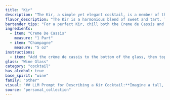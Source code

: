 ```yaml
---
title: "Kir"
description: "The Kir, a simple yet elegant cocktail, is a member of the aperitif family, enjoyed before meals to stimulate the appetite.  Originating in Burgundy, France, it was named after Félix Kir, a French priest and mayor who promoted the use of Crème de Cassis with local wine. "
flavor_description: "The Kir is a harmonious blend of sweet and tart. The **Crème de Cassis**, a blackcurrant liqueur, delivers a rich, fruity sweetness with a subtle, almost jammy intensity. This sweetness is then balanced by the delicate, sparkling acidity of the **Champagne**, creating a refreshing and elegant cocktail. The final taste is a complex interplay of sweet berry, citrus, and bubbly notes, leaving a clean and lingering finish. "
bartender_tips: "For a perfect Kir, chill both the Creme de Cassis and Champagne beforehand.  A splash of Cassis is key – use a 1:10 ratio of Cassis to Champagne. Gently pour the Cassis into the chilled Champagne flute, then top with the Champagne.  Avoid stirring, as this can diminish the bubbly.  Garnish with a blackcurrant or a lemon twist for an elegant touch. "
ingredients:
  - item: "Creme De Cassis"
    measure: "1 Part"
  - item: "Champagne"
    measure: "5 oz"
instructions:
  - item: "Add the crème de cassis to the bottom of the glass, then top up with wine."
glass: "Wine Glass"
category: "cocktail"
has_alcohol: true
base_spirit: "wine"
family: "other"
visual: "## LLM Prompt for Describing a Kir Cocktail:**Imagine a tall, slender champagne flute filled to the brim with a delicate, pale pink liquid. The base of the flute holds a vibrant, almost opaque layer of deep, ruby red Creme de Cassis, which gradually transitions into a soft, blushing pink as it meets the champagne. The bubbles of the Champagne rise through the liquid, creating a gentle effervescence that dances with the light. The overall effect is one of refined elegance, a beautiful balance of richness and lightness. ** **Bonus:**  Include sensory details to enhance the description. For example: * **Aroma:** The cocktail releases a delicate scent of blackcurrant and a subtle hint of the champagne's yeasty notes. * **Texture:** The bubbly texture of the champagne contrasts with the smooth, syrupy richness of the Creme de Cassis, creating a unique mouthfeel. "
source: "personal_collection"
---
```


